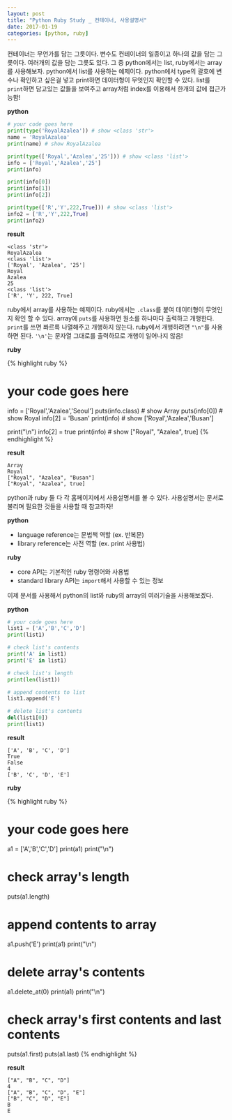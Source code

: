 ```yaml
---
layout: post
title: "Python Ruby Study _ 컨테이너, 사용설명서"
date: 2017-01-19
categories: [python, ruby]
---
```


컨테이너는 무언가를 담는 그릇이다. 변수도 컨테이너의 일종이고 하나의 값을 담는 그릇이다.
여러개의 값을 담는 그릇도 있다. 그 중 python에서는 list, ruby에서는 array를 사용해보자.
python에서 list를 사용하는 예제이다. python에서 type의 괄호에 변수나 확인하고 싶은걸
넣고 print하면 데이터형이 무엇인지 확인할 수 있다. list를 `print`하면 담고있는 값들을
보여주고 array처럼 index를 이용해서 한개의 값에 접근가능함!

**python**

```python
# your code goes here
print(type('RoyalAzalea')) # show <class 'str'>
name = 'RoyalAzalea'
print(name) # show RoyalAzalea

print(type(['Royal','Azalea','25'])) # show <class 'list'>
info = ['Royal','Azalea','25']
print(info)

print(info[0])
print(info[1])
print(info[2])

print(type(['R','Y',222,True])) # show <class 'list'>
info2 = ['R','Y',222,True]
print(info2)
```

**result**

```
<class 'str'>
RoyalAzalea
<class 'list'>
['Royal', 'Azalea', '25']
Royal
Azalea
25
<class 'list'>
['R', 'Y', 222, True]
```


ruby에서 array를 사용하는 예제이다. ruby에서는 `.class`를 붙여 데이터형이 무엇인지 확인
할 수 있다. array에 `puts`를 사용하면 원소를 하나마다 출력하고 개행한다. `print`를 쓰면
쫘르륵 나열해주고 개행하지 않는다. ruby에서 개행하려면 `"\n"`를 사용하면 된다. `'\n'`는
문자열 그대로를 출력하므로 개행이 일어나지 않음!

**ruby**

{% highlight ruby %}
# your code goes here
info = ['Royal','Azalea','Seoul']
puts(info.class) # show Array
puts(info[0]) # show Royal
info[2] = 'Busan'
print(info) # show ['Royal','Azalea','Busan']

print("\n")
info[2] = true
print(info) # show ["Royal", "Azalea", true]
{% endhighlight %}

**result**

```
Array
Royal
["Royal", "Azalea", "Busan"]
["Royal", "Azalea", true]
```


python과 ruby 둘 다 각 홈페이지에서 사용설명서를 볼 수 있다. 사용설명서는 문서로 불리며
필요한 것들을 사용할 때 참고하자!

**python**

* language reference는 문법책 역할 (ex. 반복문)
* library reference는 사전 역할 (ex. print 사용법)

**ruby**

* core API는 기본적인 ruby 명령어와 사용법
* standard library API는 `import`해서 사용할 수 있는 정보


이제 문서를 사용해서 python의 list와 ruby의 array의 여러기술을 사용해보겠다.

**python**

```python
# your code goes here
list1 = ['A','B','C','D']
print(list1)

# check list's contents
print('A' in list1)
print('E' in list1)

# check list's length
print(len(list1))

# append contents to list
list1.append('E')

# delete list's contents
del(list1[0])
print(list1)
```

**result**

```
['A', 'B', 'C', 'D']
True
False
4
['B', 'C', 'D', 'E']
```

**ruby**

{% highlight ruby %}
# your code goes here
a1 = ['A','B','C','D']
print(a1)
print("\n")

# check array's length
puts(a1.length)

# append contents to array
a1.push('E')
print(a1)
print("\n")

# delete array's contents
a1.delete_at(0)
print(a1)
print("\n")

# check array's first contents and last contents
puts(a1.first)
puts(a1.last)
{% endhighlight %}

**result**

```
["A", "B", "C", "D"]
4
["A", "B", "C", "D", "E"]
["B", "C", "D", "E"]
B
E
```
